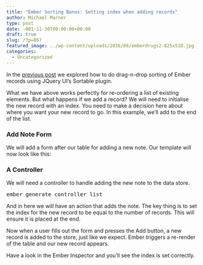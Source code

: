 ```yaml
---
title: "Ember Sorting Bonus: Setting index when adding records"
author: Michael Marner
type: post
date: -001-11-30T00:00:00+00:00
draft: true
slug: /?p=867
featured_image: ../wp-content/uploads/2016/06/emberdrugs2-825x510.jpg
categories:
  - Uncategorized
---
```


In the [previous post][1] we explored how to do drag-n-drop sorting of Ember records using JQuery UI&#8217;s Sortable plugin.

What we have above works perfectly for re-ordering a list of existing elements. But what happens if we add a record? We will need to initialise the new record with an index. You need to make a decision here about where you want your new record to go. In this example, we&#8217;ll add to the end of the list.

### Add Note Form

We will add a form after our table for adding a new note. Our template will now look like this:

### A Controller

We will need a controller to handle adding the new note to the data store.

<pre class="toolbar:2 lang:default decode:true ">ember generate controller list</pre>

And in here we will have an action that adds the note. The key thing is to set the index for the new record to be equal to the number of records. This will ensure it is placed at the end.

Now when a user fills out the form and presses the Add button, a new record is added to the store, just like we expect. Ember triggers a re-render of the table and our new record appears.

Have a look in the Ember Inspector and you&#8217;ll see the index is set correctly.

[1]: ../programming/drag-n-drop-sorting-with-ember-2-x-and-jquery-ui/
